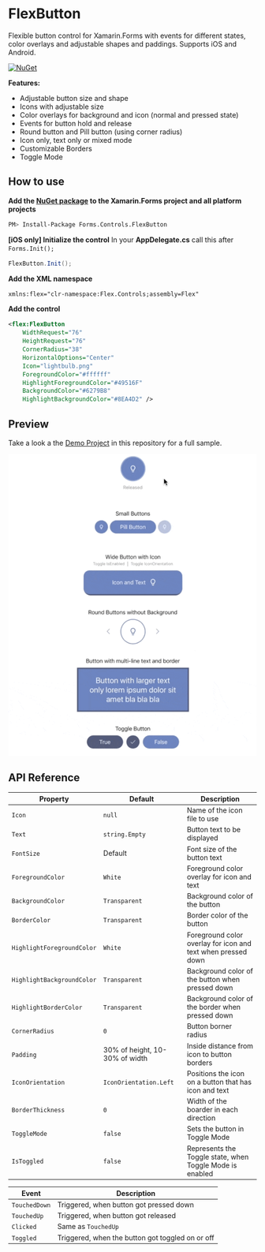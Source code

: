 # FlexButton

Flexible button control for Xamarin.Forms with events for different states, color overlays and adjustable shapes and paddings. Supports iOS and Android.

[![NuGet](https://img.shields.io/nuget/v/Forms.Controls.FlexButton.svg?label=NuGet&style=flat-square)](https://www.nuget.org/packages/Forms.Controls.FlexButton/)

**Features:**

- Adjustable button size and shape
- Icons with adjustable size
- Color overlays for background and icon (normal and pressed state)
- Events for button hold and release
- Round button and Pill button (using corner radius)
- Icon only, text only or mixed mode
- Customizable Borders
- Toggle Mode

## How to use

**Add the [NuGet package](https://www.nuget.org/packages/Forms.Controls.FlexButton/) to the Xamarin.Forms project and all platform projects**

```bash
PM> Install-Package Forms.Controls.FlexButton
```

**[iOS only] Initialize the control**
In your **AppDelegate.cs** call this after `Forms.Init();`

```csharp
FlexButton.Init();
```

**Add the XML namespace**

```xml
xmlns:flex="clr-namespace:Flex.Controls;assembly=Flex"
```

**Add the control**

```xml
<flex:FlexButton
    WidthRequest="76"
    HeightRequest="76"
    CornerRadius="38"
    HorizontalOptions="Center"
    Icon="lightbulb.png"
    ForegroundColor="#ffffff"
    HighlightForegroundColor="#49516F"
    BackgroundColor="#6279B8"
    HighlightBackgroundColor="#8EA4D2" />
```

## Preview

Take a look a the [Demo Project](/Flex.Demo) in this repository for a full sample.

![Preview](/Design/FlexButton.gif)

## API Reference

| Property | Default | Description |
|------------------|---------|-------------|
| `Icon` | `null` | Name of the icon file to use |
| `Text` | `string.Empty` | Button text to be displayed |
| `FontSize` | Default | Font size of the button text |
| `ForegroundColor` | `White` | Foreground color overlay for icon and text |
| `BackgroundColor` | `Transparent` | Background color of the button |
| `BorderColor` | `Transparent` | Border color of the button |
| `HighlightForegroundColor` | `White` | Foreground color overlay for icon and text when pressed down |
| `HighlightBackgroundColor` | `Transparent` | Background color of the button when pressed down |
| `HighlightBorderColor` | `Transparent` | Background color of the border when pressed down |
| `CornerRadius` | `0` | Button borner radius |
| `Padding` | 30% of height, 10-30% of width  | Inside distance from icon to button borders |
| `IconOrientation` | `IconOrientation.Left` | Positions the icon on a button that has icon and text |
| `BorderThickness` | `0` | Width of the boarder in each direction |
| `ToggleMode` | `false` | Sets the button in Toggle Mode |
| `IsToggled` | `false` | Represents the Toggle state, when Toggle Mode is enabled |

| Event | Description |
|------------------|---------|
| `TouchedDown` | Triggered, when button got pressed down |
| `TouchedUp` | Triggered, when button got released |
| `Clicked` | Same as `TouchedUp` |
| `Toggled` | Triggered, when the button got toggled on or off |
